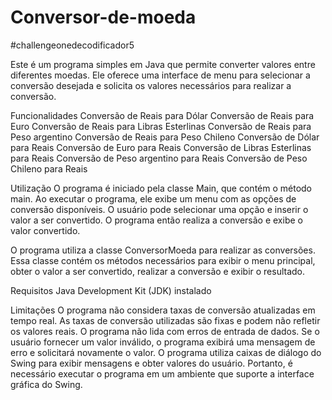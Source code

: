 # Conversor-de-moeda
#challengeonedecodificador5

Este é um programa simples em Java que permite converter valores entre diferentes moedas. Ele oferece uma interface de menu para selecionar a conversão desejada e solicita os valores necessários para realizar a conversão.

Funcionalidades
Conversão de Reais para Dólar
Conversão de Reais para Euro
Conversão de Reais para Libras Esterlinas
Conversão de Reais para Peso argentino
Conversão de Reais para Peso Chileno
Conversão de Dólar para Reais
Conversão de Euro para Reais
Conversão de Libras Esterlinas para Reais
Conversão de Peso argentino para Reais
Conversão de Peso Chileno para Reais

Utilização
O programa é iniciado pela classe Main, que contém o método main. Ao executar o programa, ele exibe um menu com as opções de conversão disponíveis. O usuário pode selecionar uma opção e inserir o valor a ser convertido. O programa então realiza a conversão e exibe o valor convertido.

O programa utiliza a classe ConversorMoeda para realizar as conversões. Essa classe contém os métodos necessários para exibir o menu principal, obter o valor a ser convertido, realizar a conversão e exibir o resultado.

Requisitos
Java Development Kit (JDK) instalado

Limitações
O programa não considera taxas de conversão atualizadas em tempo real. As taxas de conversão utilizadas são fixas e podem não refletir os valores reais.
O programa não lida com erros de entrada de dados. Se o usuário fornecer um valor inválido, o programa exibirá uma mensagem de erro e solicitará novamente o valor.
O programa utiliza caixas de diálogo do Swing para exibir mensagens e obter valores do usuário. Portanto, é necessário executar o programa em um ambiente que suporte a interface gráfica do Swing.
